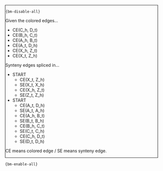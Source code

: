 <div style="border:1px solid black;">

`{bm-disable-all}`

Given the colored edges...

* CE(C_h, D_t)
* CE(B_h, C_t)
* CE(A_h, B_t)
* CE(A_t, D_h)
* CE(X_h, Z_t)
* CE(X_t, Z_h)


Synteny edges spliced in...

 * START
   * CE(X_t, Z_h)
   * SE(X_t, X_h)
   * CE(X_h, Z_t)
   * SE(Z_t, Z_h)
 * START
   * CE(A_t, D_h)
   * SE(A_t, A_h)
   * CE(A_h, B_t)
   * SE(B_t, B_h)
   * CE(B_h, C_t)
   * SE(C_t, C_h)
   * CE(C_h, D_t)
   * SE(D_t, D_h)

CE means colored edge / SE means synteny edge.

</div>

`{bm-enable-all}`

